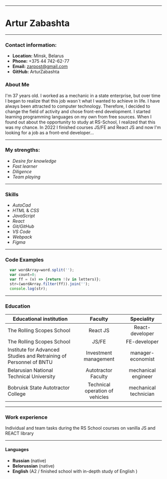 *** *** ***
# Artur Zabashta
*** *** *** 

### Contact information:

+ __Location:__ Minsk, Belarus
+ __Phone:__ +375 44 742-62-77
+ __Email:__ zarpost@gmail.com
+ __GitHub:__ ArturZabashta

### About Me

I'm 37 years old. I worked as a mechanic in a state enterprise, 
but over time I began to realize that this job wasn`t what I wanted to achieve in life. 
I have always been attracted to computer technology. Therefore, 
I decided to change the field of activity and chose front-end development. 
I started learning programming languages on my own from free sources.
When I found out about the opportunity to study at RS-School, I realized that this was my chance.
In 2022 I finished courses JS/FE and React JS and now I'm looking for a job as a front-end developer...

*** *** ***

### My strengths:

+ _Desire for knowledge_
+ _Fast learner_
+ _Diligence_
+ _Team playing_

*** *** ***
  
### Skills
+ _AutoCad_
+ _HTML_ & _CSS_
+ _JavaScript_
+ _React_
+ _Git/GitHub_
+ _VS Code_
+ _Webpack_
+ _Figma_

*** *** ***

### Code Examples
```javascript
  var wordArray=word.split('');
  var count=0;   
  var ff = (v) => {return !(v in letters)};  
  str=(wordArray.filter(ff)).join('');   
  console.log(str);
```

*** *** ***

### Education

| Educational institution | Faculty | Speciality |
| ---|:---:|:---:|
| The Rolling Scopes School | React JS | React-developer |
| The Rolling Scopes School | JS/FE | FE-developer |
| Institute for Advanced Studies and Retraining of Personnel of BNTU | Investment management | manager-economist|
| Belarusian National Technical University | Autotractor Faculty | mechanical engineer | 
| Bobruisk State Autotractor College | Technical operation of vehicles | mechanical technician |  

*** *** ***

### Work experience

Individual and team tasks during the RS School courses on vanilla JS and REACT library

*** *** ***

#### Languages
+ __Russian__ (native)
+ __Belorussian__ (native)
+ __English__  (A2 / finished school with in-depth study of English )